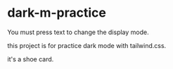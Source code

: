 # dark-m-practice

You must press text to change the display mode.

this project is for practice dark mode with tailwind.css.

it's a shoe card.
